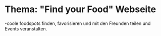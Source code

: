 # Thema: "Find your Food" Webseite
-coole foodspots finden, favorisieren und mit den Freunden teilen und Events veranstalten.   
